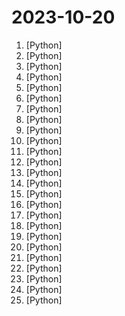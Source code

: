 # 2023-10-20

1. [](https://github.comundefined "Teaching LLMs memory management for unbounded context 📚🦙") [Python]
2. [](https://github.comundefined "⚡ Building applications with LLMs through composability ⚡") [Python]
3. [](https://github.comundefined "A sample app for the Retrieval-Augmented Generation pattern running in Azure, using Azure Cognitive Search for retrieval and Azure OpenAI large language models to power ChatGPT-style and Q&A experiences.") [Python]
4. [](https://github.comundefined "Retrieval Augmented Generation (RAG) chatbot powered by Weaviate") [Python]
5. [](https://github.comundefined "A Django content management system focused on flexibility and user experience") [Python]
6. [](https://github.comundefined "Main Sigma Rule Repository") [Python]
7. [](https://github.comundefined "Ansible is a radically simple IT automation platform that makes your applications and systems easier to deploy and maintain. Automate everything from code deployment to network configuration to cloud management, in a language that approaches plain English, using SSH, with no agents to install on remote systems. https://docs.ansible.com.") [Python]
8. [](https://github.comundefined "") [Python]
9. [](https://github.comundefined "🤗 PEFT: State-of-the-art Parameter-Efficient Fine-Tuning.") [Python]
10. [](https://github.comundefined "A Python utility / library to sort imports.") [Python]
11. [](https://github.comundefined "TensorRT Extension for Stable Diffusion Web UI") [Python]
12. [](https://github.comundefined "Platform for General Robot Intelligence Development") [Python]
13. [](https://github.comundefined "An ultra lightweight inference performance optimization library for HuggingFace Diffusers on NVIDIA GPUs.") [Python]
14. [](https://github.comundefined "") [Python]
15. [](https://github.comundefined "A GPT-empowered penetration testing tool") [Python]
16. [](https://github.comundefined "Example models using DeepSpeed") [Python]
17. [](https://github.comundefined "Providing enterprise-grade LLM-based development framework, tools, and fine-tuned models.") [Python]
18. [](https://github.comundefined "Tools for checking ACL paper submissions") [Python]
19. [](https://github.comundefined "Demisto is now Cortex XSOAR. Automate and orchestrate your Security Operations with Cortex XSOAR's ever-growing Content Repository. Pull Requests are always welcome and highly appreciated!") [Python]
20. [](https://github.comundefined "Open standard for machine learning interoperability") [Python]
21. [](https://github.comundefined "💻 A fully functional local AWS cloud stack. Develop and test your cloud & Serverless apps offline") [Python]
22. [](https://github.comundefined "Open-sourced codes for MiniGPT-4 and MiniGPT-v2") [Python]
23. [](https://github.comundefined "Next generation face swapper and enhancer") [Python]
24. [](https://github.comundefined "The GitHub repository for the paper Informer accepted by AAAI 2021.") [Python]
25. [](https://github.comundefined "Game Boy emulator written in Python") [Python]
